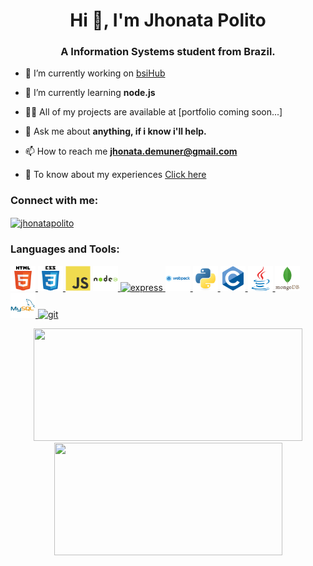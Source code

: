 <h1 align="center">Hi 👋, I'm Jhonata Polito</h1>
<h3 align="center">A Information Systems student from Brazil.</h3>

- 🔭 I’m currently working on [bsiHub](https://github.com/jhonataplt/bsi-hub)

- 🌱 I’m currently learning **node.js**

- 👨‍💻 All of my projects are available at [portfolio coming soon...]

- 💬 Ask me about **anything, if i know i'll help.**

- 📫 How to reach me **jhonata.demuner@gmail.com**

- 📄 To know about my experiences [Click here](https://drive.google.com/file/d/1K0VnRL3LnQeJsbKCGgnXzQgAeod78kRJ/view?usp=sharing)

<h3 align="left">Connect with me:</h3>
<p align="left">
<a href="https://linkedin.com/in/jhonatapolito" target="blank"><img align="center" src="https://raw.githubusercontent.com/rahuldkjain/github-profile-readme-generator/master/src/images/icons/Social/linked-in-alt.svg" alt="jhonatapolito" height="30" width="40" /></a>
</p>

<h3 align="left">Languages and Tools:</h3>
<p align="left">
<a href="https://www.w3.org/html/" target="_blank" rel="noreferrer"> <img src="https://raw.githubusercontent.com/devicons/devicon/master/icons/html5/html5-original-wordmark.svg" alt="html5" width="40" height="40"/> </a>
<a href="https://www.w3schools.com/css/" target="_blank" rel="noreferrer"> <img src="https://raw.githubusercontent.com/devicons/devicon/master/icons/css3/css3-original-wordmark.svg" alt="css3" width="40" height="40"/> </a>
<a href="https://developer.mozilla.org/en-US/docs/Web/JavaScript" target="_blank" rel="noreferrer"><img src="https://raw.githubusercontent.com/devicons/devicon/master/icons/javascript/javascript-original.svg" alt="javascript" width="40" height="40"/></a>
<a href="https://nodejs.org" target="_blank" rel="noreferrer"> <img src="https://raw.githubusercontent.com/devicons/devicon/master/icons/nodejs/nodejs-original-wordmark.svg" alt="nodejs" width="40" height="40"/> </a>
<a href="https://expressjs.com" target="_blank" rel="noreferrer"> <img src="https://media.discordapp.net/attachments/1028826463090249851/1081669277167403091/express.png" alt="express" width="40" height="40"/> </a>
<a href="https://webpack.js.org" target="_blank" rel="noreferrer"> <img src="https://raw.githubusercontent.com/devicons/devicon/d00d0969292a6569d45b06d3f350f463a0107b0d/icons/webpack/webpack-original-wordmark.svg" alt="webpack" width="40" height="40"/> </a>
<a href="https://www.python.org" target="_blank" rel="noreferrer"> <img src="https://raw.githubusercontent.com/devicons/devicon/master/icons/python/python-original.svg" alt="python" width="40" height="40"/> </a>
<a href="https://www.cprogramming.com/" target="_blank" rel="noreferrer"> <img src="https://raw.githubusercontent.com/devicons/devicon/master/icons/c/c-original.svg" alt="c" width="40" height="40"/> </a>
<a href="https://www.java.com" target="_blank" rel="noreferrer"> <img src="https://raw.githubusercontent.com/devicons/devicon/master/icons/java/java-original.svg" alt="java" width="40" height="40"/> </a>
<a href="https://www.mongodb.com/" target="_blank" rel="noreferrer"> <img src="https://raw.githubusercontent.com/devicons/devicon/master/icons/mongodb/mongodb-original-wordmark.svg" alt="mongodb" width="40" height="40"/> </a>
<a href="https://www.mysql.com/" target="_blank" rel="noreferrer"> <img src="https://raw.githubusercontent.com/devicons/devicon/master/icons/mysql/mysql-original-wordmark.svg" alt="mysql" width="40" height="40"/> </a>
<a href="https://git-scm.com/" target="_blank" rel="noreferrer"> <img src="https://www.vectorlogo.zone/logos/git-scm/git-scm-icon.svg" alt="git" width="40" height="40"/> </a>
</p>

<div align="center" justify="center">
  <a href="https://github.com/jhonataplt">
  <img height="180em" width="430" src="https://github-readme-stats.vercel.app/api?username=jhonataplt&show_icons=true&theme=github_dark&include_all_commits=true&count_private=true"/>
  <img height="180em" width="365" src="https://github-readme-stats.vercel.app/api/top-langs/?username=jhonataplt&layout=compact&langs_count=7&theme=github_dark"/>
</div>